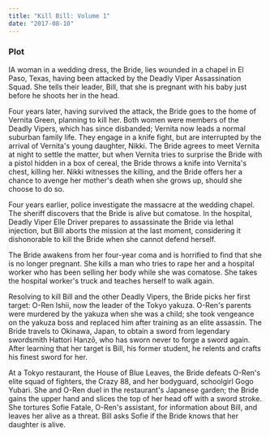 ```yaml
---
title: "Kill Bill: Volume 1"
date: "2017-08-10"
---
```


### Plot

IA woman in a wedding dress, the Bride, lies wounded in a chapel in El Paso, Texas, having been attacked by the Deadly Viper Assassination Squad. She tells their leader, Bill, that she is pregnant with his baby just before he shoots her in the head.

Four years later, having survived the attack, the Bride goes to the home of Vernita Green, planning to kill her. Both women were members of the Deadly Vipers, which has since disbanded; Vernita now leads a normal suburban family life. They engage in a knife fight, but are interrupted by the arrival of Vernita's young daughter, Nikki. The Bride agrees to meet Vernita at night to settle the matter, but when Vernita tries to surprise the Bride with a pistol hidden in a box of cereal, the Bride throws a knife into Vernita's chest, killing her. Nikki witnesses the killing, and the Bride offers her a chance to avenge her mother's death when she grows up, should she choose to do so.

Four years earlier, police investigate the massacre at the wedding chapel. The sheriff discovers that the Bride is alive but comatose. In the hospital, Deadly Viper Elle Driver prepares to assassinate the Bride via lethal injection, but Bill aborts the mission at the last moment, considering it dishonorable to kill the Bride when she cannot defend herself.

The Bride awakens from her four-year coma and is horrified to find that she is no longer pregnant. She kills a man who tries to rape her and a hospital worker who has been selling her body while she was comatose. She takes the hospital worker's truck and teaches herself to walk again.

Resolving to kill Bill and the other Deadly Vipers, the Bride picks her first target: O-Ren Ishii, now the leader of the Tokyo yakuza. O-Ren's parents were murdered by the yakuza when she was a child; she took vengeance on the yakuza boss and replaced him after training as an elite assassin. The Bride travels to Okinawa, Japan, to obtain a sword from legendary swordsmith Hattori Hanzō, who has sworn never to forge a sword again. After learning that her target is Bill, his former student, he relents and crafts his finest sword for her.

At a Tokyo restaurant, the House of Blue Leaves, the Bride defeats O-Ren's elite squad of fighters, the Crazy 88, and her bodyguard, schoolgirl Gogo Yubari. She and O-Ren duel in the restaurant's Japanese garden; the Bride gains the upper hand and slices the top of her head off with a sword stroke. She tortures Sofie Fatale, O-Ren's assistant, for information about Bill, and leaves her alive as a threat. Bill asks Sofie if the Bride knows that her daughter is alive.